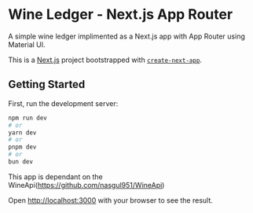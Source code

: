 # Wine Ledger - Next.js App Router

A simple wine ledger implimented as a Next.js app with App Router using Material UI.

This is a [Next.js](https://nextjs.org/) project bootstrapped with [`create-next-app`](https://github.com/vercel/next.js/tree/canary/packages/create-next-app).

## Getting Started

First, run the development server:

```bash
npm run dev
# or
yarn dev
# or
pnpm dev
# or
bun dev
```

This app is dependant on the WineApi(https://github.com/nasgul951/WineApi)

Open [http://localhost:3000](http://localhost:3000) with your browser to see the result.

